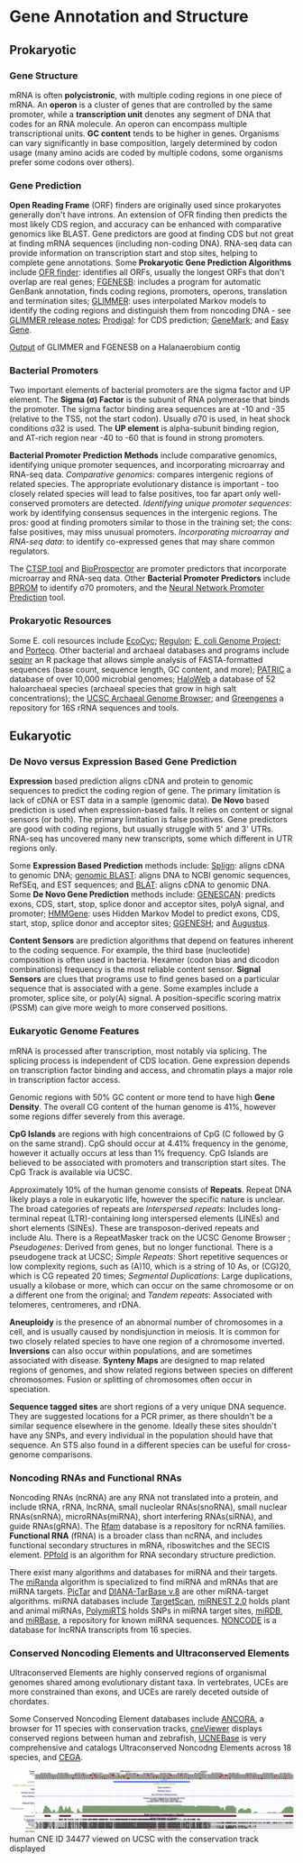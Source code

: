 # Gene Annotation and Structure
## Prokaryotic
### Gene Structure
mRNA is often **polycistronic**, with multiple coding regions in one piece of mRNA. An **operon** is a cluster of genes that are controlled by the same promoter, while a **transcription unit** denotes any segment of DNA that codes for an RNA molecule. An operon can encompass multiple transcriptional units.
**GC content** tends to be higher in genes. Organisms can vary significantly in base composition, largely determined by codon usage (many amino acids are coded by multiple codons, some organisms prefer some codons over others).

### Gene Prediction
**Open Reading Frame** (ORF) finders are originally used since prokaryotes generally don't have introns. An extension of OFR finding then predicts the most likely CDS region, and accuracy can be enhanced with comparative genomics like BLAST. Gene predictors are good at finding CDS but not great at finding mRNA sequences (including non-coding DNA). RNA-seq data can provide information on transcription start and stop sites, helping to complete gene annotations. Some **Prokaryotic Gene Prediction Algorithms** include [OFR finder](https://www.ncbi.nlm.nih.gov/orffinder/): identifies all ORFs, usually the longest ORFs that don't overlap are real genes; [FGENESB](http://www.softberry.com/berry.phtml?topic=fgenesb&group=programs&subgroup=gfindb): includes a program for automatic GenBank annotation, finds coding regions, promoters, operons, translation and termination sites; [GLIMMER](http://ccb.jhu.edu/software/glimmer/index.shtml): uses interpolated Markov models to identify the coding regions and distinguish them from noncoding DNA - see [GLIMMER release notes](https://ccb.jhu.edu/software/glimmer/glim302notes.pdf); [Prodigal](https://bmcbioinformatics.biomedcentral.com/articles/10.1186/1471-2105-11-119): for CDS prediction; [GeneMark](http://exon.gatech.edu/GeneMark/gmhmmp.cgi); and [Easy Gene](http://www.cbs.dtu.dk/services/EasyGene/).

[Output](/files/Glimmer.md) of GLIMMER and FGENESB on a Halanaerobium contig

### Bacterial Promoters
Two important elements of bacterial promoters are the sigma factor and UP element. The **Sigma (σ) Factor** is the subunit of RNA polymerase that binds the promoter. The sigma factor binding area sequences are at -10 and -35 (relative to the TSS, not the start codon). Usually σ70 is used, in heat shock conditions σ32 is used. The **UP element** is alpha-subunit binding region, and AT-rich region near -40 to -60 that is found in strong promoters.  

**Bacterial Promoter Prediction Methods** include comparative genomics, identifying unique promoter sequences, and incorporating microarray and RNA-seq data. _Comparative genomics_: compares intergenic regions of related species. The appropriate evolutionary distance is important - too closely related species will lead to false positives, too far apart only well-conserved promoters are detected. _Identifying unique promoter sequences_: work by identifying consensus sequences in the intergenic regions. The pros: good at finding promoters similar to those in the training set; the cons: false positives, may miss unusual promoters. 
_Incorporating microarray and RNA-seq data_: to identify co-expressed genes that may share common regulators. 

The [CTSP tool](http://cstp.molgen.mpg.de/) and [BioProspector](http://ai.stanford.edu/~xsliu/BioProspector/) are promoter predictors that incorporate microarray and RNA-seq data. Other **Bacterial Promoter Predictors** include [BPROM](http://www.softberry.com/berry.phtml?topic=bprom&group=programs&subgroup=gfindb) to identify σ70 promoters, and the [Neural Network Promoter Prediction](https://www.fruitfly.org/seq_tools/promoter.html) tool. 

### Prokaryotic Resources
Some E. coli resources include [EcoCyc](https://ecocyc.org/); [Regulon](http://regulondb.ccg.unam.mx/); [E. coli Genome Project](https://www.genome.wisc.edu/); and [Porteco](http://porteco.org/). Other bacterial and archaeal databases and programs include [seqinr](https://a-little-book-of-r-for-bioinformatics.readthedocs.io/en/latest/src/chapter1.html) an R package that allows simple analysis of FASTA-formatted sequences (base count, sequence length, GC content, and more); [PATRIC](https://patricbrc.org/) a database of over 10,000 microbial genomes; [HaloWeb](https://halo.umbc.edu/) a database of 52 haloarchaeal species (archaeal species that grow in high salt concentrations); the [UCSC Archaeal Genome Browser](http://archaea.ucsc.edu/); and [Greengenes](https://greengenes.lbl.gov/Download/) a repository for 16S rRNA sequences and tools.

## Eukaryotic 
### De Novo versus Expression Based Gene Prediction
**Expression** based prediction aligns cDNA and protein to genomic sequences to predict the coding region of gene. The primary limitation is lack of cDNA or EST data in a sample (genomic data). **De Novo** based prediction is used when expression-based fails. It relies on content or signal sensors (or both). The primary limitation is false positives. Gene predictors are good with coding regions, but usually struggle with 5' and 3' UTRs. RNA-seq has uncovered many new transcripts, some which different in UTR regions only.

Some **Expression Based Prediction** methods include: [Splign](https://www.ncbi.nlm.nih.gov/sutils/splign/splign.cgi?textpage=online&level=form): aligns cDNA to genomic DNA; [genomic BLAST](https://blast.ncbi.nlm.nih.gov/Blast.cgi?PAGE_TYPE=BlastSearch&BLAST_SPEC=MicrobialGenomes): aligns DNA to NCBI genomic sequences, RefSEq, and EST sequences; and [BLAT](http://genome.ucsc.edu/cgi-bin/hgBlat?command=start): aligns cDNA to genomic DNA. Some **De Novo Gene Prediction** methods include: [GENESCAN](http://hollywood.mit.edu/GENSCAN.html): predicts exons, CDS, start, stop, splice donor and acceptor sites, polyA signal, and promoter; [HMMGene](http://www.cbs.dtu.dk/services/HMMgene/): uses Hidden Markov Model to predict exons, CDS, start, stop, splice donor and acceptor sites; [GGENESH](http://www.softberry.com/berry.phtml?topic=fgenesh&group=programs&subgroup=gfind); and [Augustus](http://bioinf.uni-greifswald.de/augustus/).

**Content Sensors** are prediction algorithms that depend on features inherent to the coding sequence. For example, the third base (nucleotide) composition is often used in bacteria. Hexamer (codon bias and dicodon combinations) frequency is the most reliable content sensor. **Signal Sensors** are clues that programs use to find genes based on a particular sequence that is associated with a gene. Some examples include a promoter, splice site, or poly(A) signal. A position-specific scoring matrix (PSSM) can give more weigh to more conserved positions.

### Eukaryotic Genome Features

mRNA is processed after transcription, most notably via splicing. The splicing process is independent of CDS location. Gene expression depends on transcription factor binding and access, and chromatin plays a major role in transcription factor access. 

Genomic regions with 50% GC content or more tend to have high **Gene Density**. The overall CG content of the human genome is 41%, however some regions differ severely from this average. 

**CpG Islands** are regions with high concentraions of CpG (C followed by G on the same strand). CpG should occur at 4.41% frequency in the genome, however it actually occurs at less than 1% frequency. CpG Islands are believed to be associated with promoters and transcription start sites. The CpG Track is available via UCSC. 

Approximately 10% of the human genome consists of **Repeats**. Repeat DNA likely plays a role in eukaryotic life, however the specific nature is unclear. The broad categories of repeats are _Interspersed repeats_: Includes long-terminal repeat (LTR)-containing long interspersed elements (LINEs) and short elements (SINEs). These are transposon-derived repeats and include Alu. There is a RepeatMasker track on the UCSC Genome Browser  ; _Pseudogenes_: Derived from genes, but no longer functional. There is a pseudogene track at UCSC; _Simple Repeats_: Short repetitive sequences or low complexity regions, such as (A)10, which is a string of 10 As, or (CG)20, which is CG repeated 20 times; _Segmental Duplications_: Large duplications, usually a kilobase or more, which can occur on the same chromosome or on a different one from the original; and _Tandem repeats_: Associated with telomeres, centromeres, and rDNA.

**Aneuploidy** is the presence of an abnormal number of chromosomes in a cell, and is usually caused by nondisjunction in meiosis. It is common for two closely related species to have one region of a chromosome inverted. **Inversions** can also occur within populations, and are sometimes associated with disease. **Synteny Maps** are designed to map related regions of genomes, and show related regions between species on different chromosomes. Fusion or splitting of chromosomes often occur in speciation. 

**Sequence tagged sites** are short regions of a very unique DNA sequence. They are suggested locations for a PCR primer, as there shouldn't be a similar sequence elsewhere in the genome. Ideally these sites shouldn't have any SNPs, and every individual in the population should have that sequence. An STS also found in a different species can be useful for cross-genome comparisons.

### Noncoding RNAs and Functional RNAs
Noncoding RNAs (ncRNA) are any RNA not translated into a protein, and include tRNA, rRNA, lncRNA, small nucleolar RNAs(snoRNA), small nuclear RNAs(snRNA), microRNAs(miRNA), short interfering RNAs(siRNA), and guide RNAs(gRNA). The [Rfam](http://rfam.xfam.org/) database is a repository for ncRNA families. **Functional RNA** (fRNA) is a broader class than ncRNA, and includes functional secondary structures in mRNA, riboswitches and the SECIS element. [PPfold](https://pubmed.ncbi.nlm.nih.gov/22877864/) is an algorithm for RNA secondary structure prediction.

There exist many algorithms and databases for miRNA and their targets. The [miRanda](http://cbio.mskcc.org/miRNA2003/miranda.html) algorithm is specialized to find miRNA and mRNAs that are miRNA targets. [PicTar](https://pictar.mdc-berlin.de/) and [DIANA-TarBase v.8](http://carolina.imis.athena-innovation.gr/diana_tools/web/index.php?r=tarbasev8%2Findex) are other miRNA-target algorithms. miRNA databases include [TargetScan](http://www.targetscan.org/), [miRNEST 2.0](http://rhesus.amu.edu.pl/mirnest/copy/) holds plant and animal miRNAs, [PolymiRTS](https://compbio.uthsc.edu/miRSNP/) holds SNPs in miRNA target sites, [miRDB](http://mirdb.org/), and [miRBase](http://www.mirbase.org/), a repository for known miRNA sequences. [NONCODE](http://www.noncode.org/) is a database for lncRNA transcripts from 16 species. 

### Conserved Noncoding Elements and Ultraconserved Elements
Ultraconserved Elements are highly conserved regions of organismal genomes shared among evolutionary distant taxa. In vertebrates, UCEs are more constrained than exons, and UCEs are rarely deceted outside of chordates. 

Some Conserved Noncoding Element databases include [ANCORA](http://ancora.genereg.net/), a browser for 11 species with conservation tracks, [cneViewer](http://bioinformatics.bc.edu/chuanglab/cneViewer/) displays conserved regions between human and zebrafish, [UCNEBase](https://ccg.epfl.ch//UCNEbase/) is very comprehensive and catalogs Ultraconserved Noncodng Elements across 18 species, and [CEGA](https://cega.ezlab.org/).

![CNE_UCSC](/files/CNE_UCSC.png)
human CNE ID 34477 viewed on UCSC with the conservation track displayed
